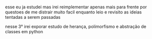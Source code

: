 esse eu ja estudei mas irei reimplementar apenas mais para frente por questoes de me distrair muito facil enquanto leio e revisito as ideias tentadas a serem passadas

nesse 3° irei exporar estudo de herança, polimorfismo e abstração de classes em python